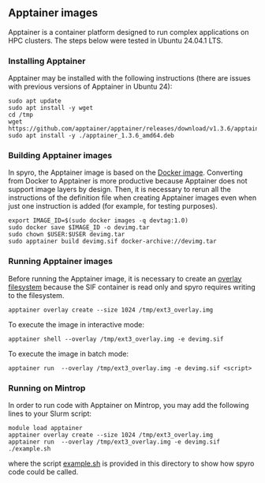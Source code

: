 ## Apptainer images

Apptainer is a container platform designed to run complex applications on HPC clusters. The steps below were tested in Ubuntu 24.04.1 LTS.

### Installing Apptainer

Apptainer may be installed with the following instructions (there are issues with previous versions of Apptainer in Ubuntu 24):
````
sudo apt update
sudo apt install -y wget
cd /tmp
wget https://github.com/apptainer/apptainer/releases/download/v1.3.6/apptainer_1.3.6_amd64.deb
sudo apt install -y ./apptainer_1.3.6_amd64.deb
````

### Building Apptainer images

In spyro, the Apptainer image is based on the [Docker image](../docker/). Converting from Docker to Apptainer is more productive because Apptainer does not support image layers by design. Then, it is necessary to rerun all the instructions of the definition file when creating Apptainer images even when just one instruction is added (for example, for testing purposes).
````
export IMAGE_ID=$(sudo docker images -q devtag:1.0)
sudo docker save $IMAGE_ID -o devimg.tar
sudo chown $USER:$USER devimg.tar
sudo apptainer build devimg.sif docker-archive://devimg.tar
````

### Running Apptainer images

Before running the Apptainer image, it is necessary to create an [overlay filesystem](https://docs.sylabs.io/guides/3.6/user-guide/persistent_overlays.html) because the SIF container is read only and spyro requires writing to the filesystem.
````
apptainer overlay create --size 1024 /tmp/ext3_overlay.img
````

To execute the image in interactive mode:
````
apptainer shell --overlay /tmp/ext3_overlay.img -e devimg.sif
````

To execute the image in batch mode:
````
apptainer run  --overlay /tmp/ext3_overlay.img -e devimg.sif <script>
````

### Running on Mintrop

In order to run code with Apptainer on Mintrop, you may add the following lines to your Slurm script:
````
module load apptainer
apptainer overlay create --size 1024 /tmp/ext3_overlay.img
apptainer run  --overlay /tmp/ext3_overlay.img -e devimg.sif ./example.sh
````

where the script [example.sh](./example.sh) is provided in this directory to show how spyro code could be called.
